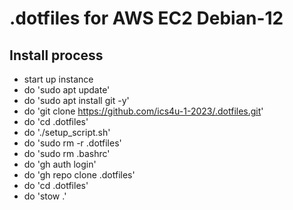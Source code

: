 # .dotfiles for AWS EC2 Debian-12

## Install process
- start up instance
- do 'sudo apt update'
- do 'sudo apt install git -y'
- do 'git clone https://github.com/ics4u-1-2023/.dotfiles.git'
- do 'cd .dotfiles'
- do './setup_script.sh'
- do 'sudo rm -r .dotfiles'
- do 'sudo rm .bashrc'
- do 'gh auth login'
- do 'gh repo clone .dotfiles'
- do 'cd .dotfiles'
- do 'stow .' 
